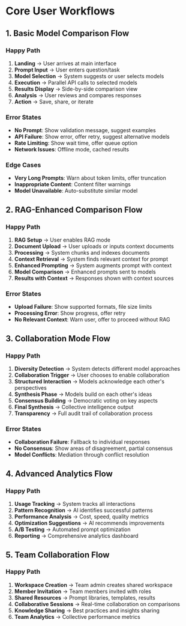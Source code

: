 # Core User Workflows

## 1. Basic Model Comparison Flow

### Happy Path
1. **Landing** → User arrives at main interface
2. **Prompt Input** → User enters question/task
3. **Model Selection** → System suggests or user selects models
4. **Execution** → Parallel API calls to selected models
5. **Results Display** → Side-by-side comparison view
6. **Analysis** → User reviews and compares responses
7. **Action** → Save, share, or iterate

### Error States
- **No Prompt**: Show validation message, suggest examples
- **API Failure**: Show error, offer retry, suggest alternative models
- **Rate Limiting**: Show wait time, offer queue option
- **Network Issues**: Offline mode, cached results

### Edge Cases
- **Very Long Prompts**: Warn about token limits, offer truncation
- **Inappropriate Content**: Content filter warnings
- **Model Unavailable**: Auto-substitute similar model

## 2. RAG-Enhanced Comparison Flow

### Happy Path
1. **RAG Setup** → User enables RAG mode
2. **Document Upload** → User uploads or inputs context documents
3. **Processing** → System chunks and indexes documents
4. **Context Retrieval** → System finds relevant context for prompt
5. **Enhanced Prompting** → System augments prompt with context
6. **Model Comparison** → Enhanced prompts sent to models
7. **Results with Context** → Responses shown with context sources

### Error States
- **Upload Failure**: Show supported formats, file size limits
- **Processing Error**: Show progress, offer retry
- **No Relevant Context**: Warn user, offer to proceed without RAG

## 3. Collaboration Mode Flow

### Happy Path
1. **Diversity Detection** → System detects different model approaches
2. **Collaboration Trigger** → User chooses to enable collaboration
3. **Structured Interaction** → Models acknowledge each other's perspectives
4. **Synthesis Phase** → Models build on each other's ideas
5. **Consensus Building** → Democratic voting on key aspects
6. **Final Synthesis** → Collective intelligence output
7. **Transparency** → Full audit trail of collaboration process

### Error States
- **Collaboration Failure**: Fallback to individual responses
- **No Consensus**: Show areas of disagreement, partial consensus
- **Model Conflicts**: Mediation through conflict resolution

## 4. Advanced Analytics Flow

### Happy Path
1. **Usage Tracking** → System tracks all interactions
2. **Pattern Recognition** → AI identifies successful patterns
3. **Performance Analysis** → Cost, speed, quality metrics
4. **Optimization Suggestions** → AI recommends improvements
5. **A/B Testing** → Automated prompt optimization
6. **Reporting** → Comprehensive analytics dashboard

## 5. Team Collaboration Flow

### Happy Path
1. **Workspace Creation** → Team admin creates shared workspace
2. **Member Invitation** → Team members invited with roles
3. **Shared Resources** → Prompt libraries, templates, results
4. **Collaborative Sessions** → Real-time collaboration on comparisons
5. **Knowledge Sharing** → Best practices and insights sharing
6. **Team Analytics** → Collective performance metrics
